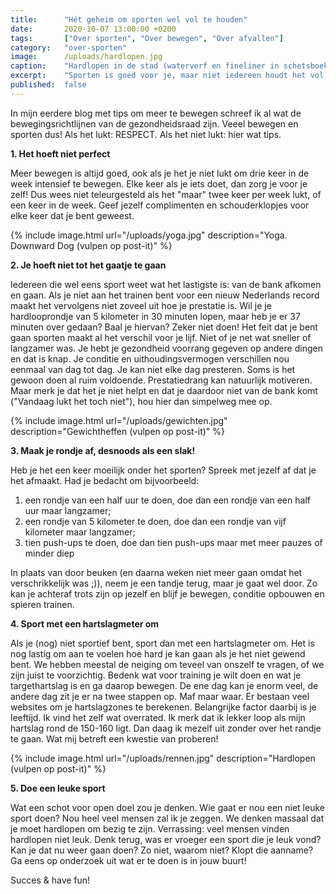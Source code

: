 ```yaml
---
title:      "Hét geheim om sporten wel vol te houden"
date:       2020-10-07 13:00:00 +0200
tags:       ["Over sporten", "Over bewegen", "Over afvallen"]
category:   "over-sporten"
image:      /uploads/hardlopen.jpg
caption:    "Hardlopen in de stad (waterverf en fineliner in schetsboekje)"
excerpt:    "Sporten is goed voor je, maar niet iedereen houdt het vol. Het is een van die dingen die we ons voornemen, een paar weken doen en daarna weer laten versloffen. Mijn gouden regel om het wel vol te houden: luister goed naar je lijf. Zorg dat de drempel om te gaan laag is en dat je blijft bewegen. En als je bezig bent, push jezelf als je het leuk vindt maar niet teveel."
published:  false
---
```


In mijn eerdere blog met tips om meer te bewegen schreef ik al wat de bewegingsrichtlijnen van de gezondheidsraad zijn. Veeel bewegen en sporten dus! Als het lukt: RESPECT. Als het niet lukt: hier wat tips.

**1. Het hoeft niet perfect**

Meer bewegen is altijd goed, ook als je het je niet lukt om drie keer in de week intensief te bewegen. Elke keer als je iets doet, dan zorg je voor je zelf! Dus wees niet teleurgesteld als het "maar" twee keer per week lukt, of een keer in de week. Geef jezelf complimenten en schouderklopjes voor elke keer dat je bent geweest.

{% include image.html url="/uploads/yoga.jpg" description="Yoga. Downward Dog (vulpen op post-it)" %}

**2. Je hoeft niet tot het gaatje te gaan**

Iedereen die wel eens sport weet wat het lastigste is: van de bank afkomen en gaan. Als je niet aan het trainen bent voor een nieuw Nederlands record maakt het vervolgens niet zoveel uit hoe je prestatie is. Wil je je hardlooprondje van 5 kilometer in 30 minuten lopen, maar heb je er 37 minuten over gedaan? Baal je hiervan? Zeker niet doen! Het feit dat je bent gaan sporten maakt al het verschil voor je lijf. Niet of je net wat sneller of langzamer was. Je hebt je gezondheid voorrang gegeven op andere dingen en dat is knap. Je conditie en uithoudingsvermogen verschillen nou eenmaal van dag tot dag. Je kan niet elke dag presteren. Soms is het gewoon doen al ruim voldoende. Prestatiedrang kan natuurlijk motiveren. Maar merk je dat het je niet helpt en dat je daardoor niet van de bank komt ("Vandaag lukt het toch niet"), hou hier dan simpelweg mee op. 

{% include image.html url="/uploads/gewichten.jpg" description="Gewichtheffen (vulpen op post-it)" %}

**3. Maak je rondje af, desnoods als een slak!**

Heb je het een keer moeilijk onder het sporten? Spreek met jezelf af dat je het afmaakt. Had je bedacht om bijvoorbeeld:
1. een rondje van een half uur te doen, doe dan een rondje van een half uur maar langzamer; 
2. een rondje van 5 kilometer te doen, doe dan een rondje van vijf kilometer maar langzamer;
3. tien push-ups te doen, doe dan tien push-ups maar met meer pauzes of minder diep 

In plaats van door beuken (en daarna weken niet meer gaan omdat het verschrikkelijk was ;)), neem je een tandje terug, maar je gaat wel door. Zo kan je achteraf trots zijn op jezelf en blijf je bewegen, conditie opbouwen en spieren trainen.

**4. Sport met een hartslagmeter om**

Als je (nog) niet sportief bent, sport dan met een hartslagmeter om. Het is nog lastig om aan te voelen hoe hard je kan gaan als je het niet gewend bent. We hebben meestal de neiging om teveel van onszelf te vragen, of we zijn juist te voorzichtig. Bedenk wat voor training je wilt doen en wat je targethartslag is en ga daarop bewegen. De ene dag kan je enorm veel, de andere dag zit je er na twee stappen op. Maf maar waar. 
Er bestaan veel websites om je hartslagzones te berekenen. Belangrijke factor daarbij is je leeftijd. Ik vind het zelf wat overrated. Ik merk dat ik lekker loop als mijn hartslag rond de 150-160 ligt. Dan daag ik mezelf uit zonder over het randje te gaan. Wat mij betreft een kwestie van proberen!

{% include image.html url="/uploads/rennen.jpg" description="Hardlopen (vulpen op post-it)" %}

**5. Doe een leuke sport**

Wat een schot voor open doel zou je denken. Wie gaat er nou een niet leuke sport doen? Nou heel veel mensen zal ik je zeggen. We denken massaal dat je moet hardlopen om bezig te zijn. Verrassing: veel mensen vinden hardlopen niet leuk. Denk terug, was er vroeger een sport die je leuk vond? Kan je dat nu weer gaan doen? Zo niet, waarom niet? Klopt die aanname? Ga eens op onderzoek uit wat er te doen is in jouw buurt!

Succes & have fun!
